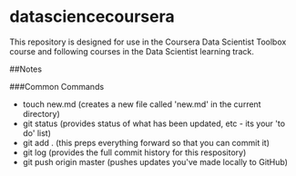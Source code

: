 # datasciencecoursera
This repository is designed for use in the Coursera Data Scientist Toolbox course and following courses in the Data Scientist learning track.

##Notes

###Common Commands
* touch new.md      (creates a new file called 'new.md' in the current directory)
* git status        (provides status of what has been updated, etc - its your 'to do' list)
* git add .         (this preps everything forward so that you can commit it)
* git log           (provides the full commit history for this respository)
* git push origin master    (pushes updates you've made locally to GitHub)
